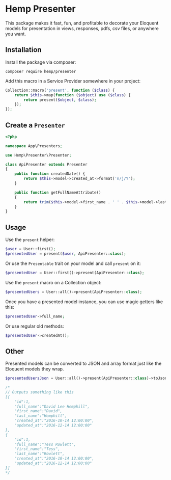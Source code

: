 # Hemp Presenter

This package makes it fast, fun, and profitable to decorate your Eloquent models for presentation in views, responses, pdfs, csv files, or anywhere you want.

## Installation

Install the package via composer:

```
composer require hemp/presenter
```

Add this macro in a Service Provider somewhere in your project:

```php
Collection::macro('present', function ($class) {
    return $this->map(function ($object) use ($class) {
        return present($object, $class);
    });
});
```

## Create a `Presenter`

```php
<?php

namespace App\Presenters;

use Hemp\Presenter\Presenter;

class ApiPresenter extends Presenter
{
    public function createdDate() {
        return $this->model->created_at->format('n/j/Y');
    }

    public function getFullNameAttribute()
    {
        return trim($this->model->first_name . ' ' . $this->model->last_name);
    }
}
```

## Usage

Use the `present` helper:

```php
$user = User::first();
$presentedUser = present($user, ApiPresenter::class);
```

Or use the `Presentable` trait on your model and call `present` on it:

```php
$presentedUser = User::first()->present(ApiPresenter::class);
```

Use the `present` macro on a Collection object:

```php
$presentedUsers = User::all()->present(ApiPresenter::class);
```

Once you have a presented model instance, you can use magic getters like this:

```php
$presentedUser->full_name;
```

Or use regular old methods:

```php
$presentedUser->createdAt();
```

## Other
Presented models can be converted to JSON and array format just like the Eloquent models they wrap.

```php
$presentedUsersJson = User::all()->present(ApiPresenter::class)->toJson();

/*
// Outputs something like this
[{
    "id":1,
    "full_name":"David Lee Hemphill",
    "first_name":"David",
    "last_name":"Hemphill",
    "created_at":"2016-10-14 12:00:00",
    "updated_at":"2016-12-14 12:00:00"
},
{
    "id":1,
    "full_name":"Tess Rowlett",
    "first_name":"Tess",
    "last_name":"Rowlett",
    "created_at":"2016-10-14 12:00:00",
    "updated_at":"2016-12-14 12:00:00"
}]
*/
```
